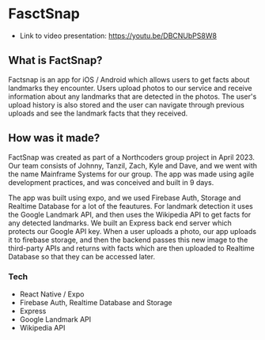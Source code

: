 # FasctSnap

- Link to video presentation: https://youtu.be/DBCNUbPS8W8

## What is FactSnap?

Factsnap is an app for iOS / Android which allows users to get facts about landmarks they encounter.  Users upload photos to our service and receive information about any landmarks that are detected in the photos.  The user's upload history is also stored and the user can navigate through previous uploads and see the landmark facts that they received. 

## How was it made?

FactSnap was created as part of a Northcoders group project in April 2023.  Our team consists of Johnny, Tanzil, Zach, Kyle and Dave, and we went with the name Mainframe Systems for our group.  The app was made using agile development practices, and was conceived and built in 9 days.

The app was built using expo, and we used Firebase Auth, Storage and Realtime Database for a lot of the feautures.  For landmark detection it uses the Google Landmark API, and then uses the Wikipedia API to get facts for any detected landmarks.  We built an Express back end server which protects our Google API key.  When a user uploads a photo, our app uploads it to firebase storage, and then the backend passes this new image to the third-party APIs and returns with facts which are then uploaded to Realtime Database so that they can be accessed later. 

### Tech 
- React Native / Expo
- Firebase Auth, Realtime Database and Storage
- Express
- Google Landmark API
- Wikipedia API 
